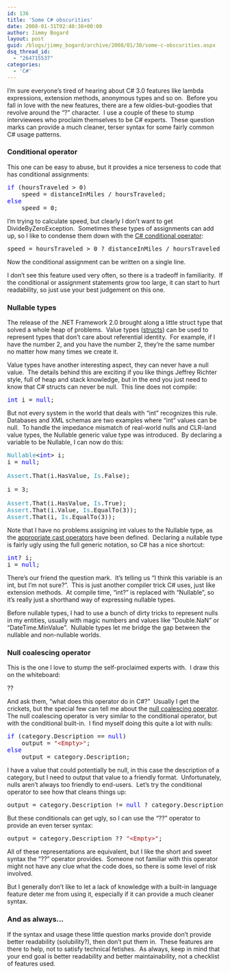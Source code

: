 ```yaml
---
id: 136
title: 'Some C# obscurities'
date: 2008-01-31T02:40:38+00:00
author: Jimmy Bogard
layout: post
guid: /blogs/jimmy_bogard/archive/2008/01/30/some-c-obscurities.aspx
dsq_thread_id:
  - "264715537"
categories:
  - 'C#'
---
```

I&#8217;m sure everyone&#8217;s tired of hearing about C# 3.0 features like lambda expressions, extension methods, anonymous types and so on.&nbsp; Before you fall in love with the new features, there are a few oldies-but-goodies that revolve around the &#8220;?&#8221; character.&nbsp; I use a couple of these to stump interviewees who proclaim themselves to be C# experts.&nbsp; These question marks can provide a much cleaner, terser syntax for some fairly common C# usage patterns.

### Conditional operator

This one can be easy to abuse, but it provides a nice terseness to code that has conditional assignments:

<pre><span style="color: blue">if </span>(hoursTraveled &gt; 0)
    speed = distanceInMiles / hoursTraveled;
<span style="color: blue">else
    </span>speed = 0;
</pre>

[](http://11011.net/software/vspaste)

I&#8217;m trying to calculate speed, but clearly I don&#8217;t want to get DivideByZeroException.&nbsp; Sometimes these types of assignments can add up, so I like to condense them down with the [C# conditional operator](http://msdn2.microsoft.com/en-us/library/aa691313(VS.71).aspx):

<pre>speed = hoursTraveled &gt; 0 ? distanceInMiles / hoursTraveled : 0;
</pre>

[](http://11011.net/software/vspaste)

Now the conditional assignment can be written on a single line.

I don&#8217;t see this feature used very often, so there is a tradeoff in familiarity.&nbsp; If the conditional or assignment statements grow too large, it can start to hurt readability, so just use your best judgement on this one.

### Nullable types

The release of the .NET Framework 2.0 brought along a little struct type that solved a whole heap of problems.&nbsp; Value types ([structs](http://msdn2.microsoft.com/en-us/library/ah19swz4.aspx)) can be used to represent types that don&#8217;t care about referential identity.&nbsp; For example, if I have the number 2, and you have the number 2, they&#8217;re the same number no matter how many times we create it.

Value types have another interesting aspect, they can never have a null value.&nbsp; The details behind this are exciting if you like things Jeffrey Richter style, full of heap and stack knowledge, but in the end you just need to know that C# structs can never be null.&nbsp; This line does not compile:

<pre><span style="color: blue">int </span>i = <span style="color: blue">null</span>;</pre>

[](http://11011.net/software/vspaste)

But not every system in the world that deals with &#8220;int&#8221; recognizes this rule.&nbsp; Databases and XML schemas are two examples where &#8220;int&#8221; values can be null.&nbsp; To handle the impedance mismatch of real-world nulls and CLR-land value types, the Nullable<T> generic value type was introduced.&nbsp; By declaring a variable to be Nullable<int>, I can now do this:

<pre><span style="color: #2b91af">Nullable</span>&lt;<span style="color: blue">int</span>&gt; i;
i = <span style="color: blue">null</span>;

<span style="color: #2b91af">Assert</span>.That(i.HasValue, <span style="color: #2b91af">Is</span>.False);

i = 3;

<span style="color: #2b91af">Assert</span>.That(i.HasValue, <span style="color: #2b91af">Is</span>.True);
<span style="color: #2b91af">Assert</span>.That(i.Value, <span style="color: #2b91af">Is</span>.EqualTo(3));
<span style="color: #2b91af">Assert</span>.That(i, <span style="color: #2b91af">Is</span>.EqualTo(3));
</pre>

[](http://11011.net/software/vspaste)

Note that I have no problems assigning int values to the Nullable<int> type, as the [appropriate cast operators](http://lostechies.com/blogs/jimmy_bogard/archive/2007/12/03/dealing-with-primitive-obsession.aspx) have been defined.&nbsp; Declaring a nullable type is fairly ugly using the full generic notation, so C# has a nice shortcut:

<pre><span style="color: blue">int</span>? i;
i = <span style="color: blue">null</span>;
</pre>

[](http://11011.net/software/vspaste)

There&#8217;s our friend the question mark.&nbsp; It&#8217;s telling us &#8220;I think this variable is an int, but I&#8217;m not sure?&#8221;.&nbsp; This is just another compiler trick C# uses, just like extension methods.&nbsp; At compile time, &#8220;int?&#8221; is replaced with &#8220;Nullable<int>&#8221;, so it&#8217;s really just a shorthand way of expressing nullable types.

Before nullable types, I had to use a bunch of dirty tricks to represent nulls in my entities, usually with magic numbers and values like &#8220;Double.NaN&#8221; or &#8220;DateTime.MinValue&#8221;.&nbsp; Nullable types let me bridge the gap between the nullable and non-nullable worlds.

### Null coalescing operator

This is the one I love to stump the self-proclaimed experts with.&nbsp; I draw this on the whiteboard:

??

And ask them, &#8220;what does this operator do in C#?&#8221;&nbsp; Usually I get the crickets, but the special few can tell me about the [null coalescing operator](http://msdn2.microsoft.com/en-us/library/ms173224.aspx).&nbsp; The null coalescing operator is very similar to the conditional operator, but with the conditional built-in.&nbsp; I find myself doing this quite a lot with nulls:

<pre><span style="color: blue">if </span>(category.Description == <span style="color: blue">null</span>)
    output = <span style="color: #a31515">"&lt;Empty&gt;"</span>;
<span style="color: blue">else
    </span>output = category.Description;
</pre>

[](http://11011.net/software/vspaste)

I have a value that could potentially be null, in this case the description of a category, but I need to output that value to a friendly format.&nbsp; Unfortunately, nulls aren&#8217;t always too friendly to end-users.&nbsp; Let&#8217;s try the conditional operator to see how that cleans things up:

<pre>output = category.Description != <span style="color: blue">null </span>? category.Description : <span style="color: #a31515">"&lt;Empty&gt;"</span>;
</pre>

[](http://11011.net/software/vspaste)

But these conditionals can get ugly, so I can use the &#8220;??&#8221; operator to provide an even terser syntax:

<pre>output = category.Description ?? <span style="color: #a31515">"&lt;Empty&gt;"</span>;
</pre>

[](http://11011.net/software/vspaste)

All of these representations are equivalent, but I like the short and sweet syntax the &#8220;??&#8221; operator provides.&nbsp; Someone not familiar with this operator might not have any clue what the code does, so there is some level of risk involved.

But I generally don&#8217;t like to let a lack of knowledge with a built-in language feature deter me from using it, especially if it can provide a much cleaner syntax.

### And as always&#8230;

If the syntax and usage these little question marks provide don&#8217;t provide better readability (solubility?), then don&#8217;t put them in.&nbsp; These features are there to help, not to satisfy technical fetishes.&nbsp; As always, keep in mind that your end goal is better readability and better maintainability, not a checklist of features used.